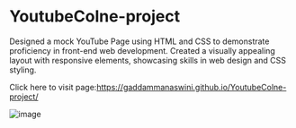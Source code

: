 # YoutubeColne-project

Designed a mock YouTube Page using HTML and CSS to demonstrate proficiency in front-end web development. Created a visually appealing layout with responsive elements, showcasing skills in web design and CSS styling.

Click here to visit page:https://gaddammanaswini.github.io/YoutubeColne-project/

![image](https://github.com/gaddammanaswini/YoutubeColne-project/assets/104088758/4576c19b-47ca-4fc5-a3cf-d4db27a79e47)
